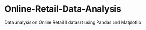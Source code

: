 # Online-Retail-Data-Analysis
Data analysis on Online Retail II dataset using Pandas and Matplotlib

